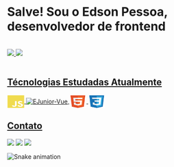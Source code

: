 <h1>Salve! Sou o Edson Pessoa, desenvolvedor de frontend</h1><br>

<div display:inline-block>
  <a href="https://github.com/ejuniorpessoa">
  <img height="180em" src="https://github-readme-stats.vercel.app/api?username=ejuniorpessoa&show_icons=true&theme=midnight-purple&include_all_commits=true&count_private=true"/>
  <img height="180em" src="https://github-readme-stats.vercel.app/api/top-langs/?username=ejuniorpessoa&layout=compact&langs_count=7&theme=midnight-purple"/>
</div>
  
  
<div style="display: inline_block"><br>
   <h2> Técnologias Estudadas Atualmente </h2>
  <img align="center" alt="EJunior-JS" height="30" width="40" src="https://raw.githubusercontent.com/devicons/devicon/master/icons/javascript/javascript-plain.svg">    
  <img align="center" alt="EJunior-Vue" height="30" width="40"
src="https://cdn.jsdelivr.net/gh/devicons/devicon/icons/vuejs/vuejs-original.svg">   
  <img align="center" alt="EJunior-HTML" height="30" width="40" src="https://raw.githubusercontent.com/devicons/devicon/master/icons/html5/html5-original.svg">
  <img align="center" alt="EJunior-CSS" height="30" width="40" src="https://raw.githubusercontent.com/devicons/devicon/master/icons/css3/css3-original.svg">  
</div>
  

  
<div>
   <h2> Contato </h2>
 <a href="https://api.whatsapp.com/send?phone=5544997110856" target="_blank"><img src="https://img.shields.io/badge/WhatsApp-25D366?style=for-the-badge&logo=whatsapp&logoColor=white" target="_blank"></a>   
  <a href="https://www.linkedin.com/in/edson-pessoa-14179a171/" target="_blank"><img src="https://img.shields.io/badge/-LinkedIn-%230077B5?style=for-the-badge&logo=linkedin&logoColor=white" target="_blank"></a>
  <a href="mailto:ejunior.pessoa@gmail.com" target="_blank"><img src="https://img.shields.io/badge/Gmail-D14836?style=for-the-badge&logo=gmail&logoColor=white"></a>
  <br>
</div>
  

 ![Snake animation](https://github.com/ejuniorpessoa/ejuniorpessoa/blob/output/github-contribution-grid-snake.svg)
